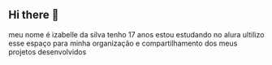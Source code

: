 ## Hi there 👋

meu nome é izabelle da silva
tenho 17 anos 
estou estudando no alura
ultilizo esse espaço para minha organização e compartilhamento dos meus projetos desenvolvidos
